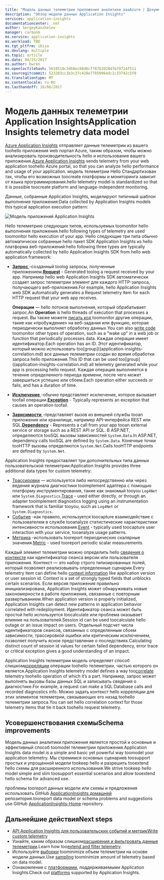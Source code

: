 ```yaml
---
title: "Модель данных телеметрии приложения аналитики aaaAzure | Документы Microsoft"
description: "Обзор модели данных Application Insights"
services: application-insights
documentationcenter: .net
author: SergeyKanzhelev
manager: carmonm
ms.service: application-insights
ms.workload: TBD
ms.tgt_pltfrm: ibiza
ms.devlang: multiple
ms.topic: article
ms.date: 04/25/2017
ms.author: bwren
ms.openlocfilehash: 5610519c3db8ec68d6cf787639204fb79724f511
ms.sourcegitcommit: 523283cc1b3c37c428e77850964dc1c33742c5f0
ms.translationtype: MT
ms.contentlocale: ru-RU
ms.lasthandoff: 10/06/2017
---
```

# <a name="application-insights-telemetry-data-model"></a><span data-ttu-id="a25f7-103">Модель данных телеметрии Application Insights</span><span class="sxs-lookup"><span data-stu-id="a25f7-103">Application Insights telemetry data model</span></span>

<span data-ttu-id="a25f7-104">[Azure Application Insights](app-insights-overview.md) отправляет данные телеметрии из вашего toohello приложения web портал Azure, таким образом, чтобы можно анализировать производительность hello и использование вашего приложения.</span><span class="sxs-lookup"><span data-stu-id="a25f7-104">[Azure Application Insights](app-insights-overview.md) sends telemetry from your web application toohello Azure portal, so that you can analyze hello performance and usage of your application.</span></span> <span data-ttu-id="a25f7-105">модель телеметрии Hello Стандартизован так, чтобы его возможных toocreate платформы и мониторинга зависит от языка программирования.</span><span class="sxs-lookup"><span data-stu-id="a25f7-105">hello telemetry model is standardized so that it is possible toocreate platform and language-independent monitoring.</span></span> 

<span data-ttu-id="a25f7-106">Данные, собранные Application Insights, моделируют типичный шаблон выполнения приложения:</span><span class="sxs-lookup"><span data-stu-id="a25f7-106">Data collected by Application Insights models this typical application execution pattern:</span></span>

![Модель приложений Application Insights](./media/application-insights-data-model/application-insights-data-model.png)

<span data-ttu-id="a25f7-108">Hello телеметрию следующих типов, используемых toomonitor hello выполнения приложения.</span><span class="sxs-lookup"><span data-stu-id="a25f7-108">hello following types of telemetry are used toomonitor hello execution of your app.</span></span> <span data-ttu-id="a25f7-109">Hello следующие три типа обычно автоматически собранные hello пакет SDK Application Insights из hello платформа веб-приложений:</span><span class="sxs-lookup"><span data-stu-id="a25f7-109">hello following three types are typically automatically collected by hello Application Insights SDK from hello web application framework:</span></span>

* <span data-ttu-id="a25f7-110">[**Запрос** ](application-insights-data-model-request-telemetry.md) -созданный toolog запросы, полученные приложением.</span><span class="sxs-lookup"><span data-stu-id="a25f7-110">[**Request**](application-insights-data-model-request-telemetry.md) - Generated toolog a request received by your app.</span></span> <span data-ttu-id="a25f7-111">Например hello web Application Insights SDK автоматически создает запрос телеметрии элемент для каждого HTTP-запроса, получающего веб-приложения.</span><span class="sxs-lookup"><span data-stu-id="a25f7-111">For example, hello Application Insights web SDK automatically generates a Request telemetry item for each HTTP request that your web app receives.</span></span> 

    <span data-ttu-id="a25f7-112">**Операции** — hello потоков выполнения, который обрабатывает запрос.</span><span class="sxs-lookup"><span data-stu-id="a25f7-112">An **Operation** is hello threads of execution that processes a request.</span></span> <span data-ttu-id="a25f7-113">Вы также можете [писать код](app-insights-api-custom-events-metrics.md#trackrequest) toomonitor другие операции, такие как «пробуждение» на веб-задания или функцию, которая периодически выполняет обработку данных.</span><span class="sxs-lookup"><span data-stu-id="a25f7-113">You can also [write code](app-insights-api-custom-events-metrics.md#trackrequest) toomonitor other types of operation, such as a "wake up" in a web job or function that periodically processes data.</span></span>  <span data-ttu-id="a25f7-114">Каждая операция имеет идентификатор.</span><span class="sxs-lookup"><span data-stu-id="a25f7-114">Each operation has an ID.</span></span> <span data-ttu-id="a25f7-115">Этот идентификатор, который можно использовать too[group]((application-insights-correlation.md) все данные телеметрии создан во время обработки запроса hello приложения.</span><span class="sxs-lookup"><span data-stu-id="a25f7-115">This ID that can be used too[group]((application-insights-correlation.md) all telemetry generated while your app is processing hello request.</span></span> <span data-ttu-id="a25f7-116">Каждая операция выполняется в течение определенного периода времени, после чего может завершиться успешно или сбоем.</span><span class="sxs-lookup"><span data-stu-id="a25f7-116">Each operation either succeeds or fails, and has a duration of time.</span></span>
* <span data-ttu-id="a25f7-117">[**Исключение** ](application-insights-data-model-exception-telemetry.md) -обычно представляет исключение, которое вызывает toofail операции.</span><span class="sxs-lookup"><span data-stu-id="a25f7-117">[**Exception**](application-insights-data-model-exception-telemetry.md) - Typically represents an exception that causes an operation toofail.</span></span>
* <span data-ttu-id="a25f7-118">[**Зависимости** ](application-insights-data-model-dependency-telemetry.md) -представляет вызов из внешней службы tooan приложения или хранилище, например API-интерфейса REST или SQL.</span><span class="sxs-lookup"><span data-stu-id="a25f7-118">[**Dependency**](application-insights-data-model-dependency-telemetry.md) - Represents a call from your app tooan external service or storage such as a REST API or SQL.</span></span> <span data-ttu-id="a25f7-119">В ASP.NET, определяются tooSQL вызовы зависимостей `System.Data`.</span><span class="sxs-lookup"><span data-stu-id="a25f7-119">In ASP.NET, dependency calls tooSQL are defined by `System.Data`.</span></span> <span data-ttu-id="a25f7-120">Конечные точки tooHTTP вызовы определяются `System.Net`.</span><span class="sxs-lookup"><span data-stu-id="a25f7-120">Calls tooHTTP endpoints are defined by `System.Net`.</span></span> 

<span data-ttu-id="a25f7-121">Application Insights предоставляет три дополнительных типа данных пользовательской телеметрии:</span><span class="sxs-lookup"><span data-stu-id="a25f7-121">Application Insights provides three additional data types for custom telemetry:</span></span>

* <span data-ttu-id="a25f7-122">[Трассировки](application-insights-data-model-trace-telemetry.md) — используется либо непосредственно или через ведения журнала диагностики tooimplement адаптера с помощью платформу инструментирования, такие как знакомый tooyou `Log4Net` или `System.Diagnostics`.</span><span class="sxs-lookup"><span data-stu-id="a25f7-122">[Trace](application-insights-data-model-trace-telemetry.md) - used either directly, or through an adapter tooimplement diagnostics logging using an instrumentation framework that is familiar tooyou, such as `Log4Net` or `System.Diagnostics`.</span></span>
* <span data-ttu-id="a25f7-123">[Событие](application-insights-data-model-event-telemetry.md) -как правило, используется toocapture взаимодействие с пользователем в службе tooanalyze статистические характеристики интенсивности использования.</span><span class="sxs-lookup"><span data-stu-id="a25f7-123">[Event](application-insights-data-model-event-telemetry.md) - typically used toocapture user interaction with your service, tooanalyze usage patterns.</span></span>
* <span data-ttu-id="a25f7-124">[Метрика](application-insights-data-model-metric-telemetry.md) -использовать tooreport периодических скалярные значения.</span><span class="sxs-lookup"><span data-stu-id="a25f7-124">[Metric](application-insights-data-model-metric-telemetry.md) - used tooreport periodic scalar measurements.</span></span>

<span data-ttu-id="a25f7-125">Каждый элемент телеметрии можно определить hello [сведения о контексте](application-insights-data-model-context.md) как идентификатор сеанса версии или пользователя приложения. Контекст — это набор строго типизированных полей, который позволяет реализовывать определенные сценарии.</span><span class="sxs-lookup"><span data-stu-id="a25f7-125">Every telemetry item can define hello [context information](application-insights-data-model-context.md) like application version or user session id. Context is a set of strongly typed fields that unblocks certain scenarios.</span></span> <span data-ttu-id="a25f7-126">Если версия приложения правильно инициализирована, Application Insights может обнаруживать новые закономерности в работе приложения, связанные с повторным развертыванием.</span><span class="sxs-lookup"><span data-stu-id="a25f7-126">When application version is properly initialized, Application Insights can detect new patterns in application behavior correlated with redeployment.</span></span> <span data-ttu-id="a25f7-127">Идентификатор сеанса может быть простой hello используется toocalculate или проблема оказывает влияние на пользователей.</span><span class="sxs-lookup"><span data-stu-id="a25f7-127">Session id can be used toocalculate hello outage or an issue impact on users.</span></span> <span data-ttu-id="a25f7-128">Отдельный подсчет числа идентификаторов сеансов, связанных с определенным сбоем зависимости, трассировкой ошибки или критическим исключением, позволяет получить ясное представление о последствиях.</span><span class="sxs-lookup"><span data-stu-id="a25f7-128">Calculating distinct count of session id values for certain failed dependency, error trace or critical exception gives a good understanding of an impact.</span></span>

<span data-ttu-id="a25f7-129">Application Insights телеметрии модель определяет способ слишком[корреляции](application-insights-correlation.md) операции toohello телеметрии, частью которого он является.</span><span class="sxs-lookup"><span data-stu-id="a25f7-129">Application Insights telemetry model defines a way too[correlate](application-insights-correlation.md) telemetry toohello operation of which it’s a part.</span></span> <span data-ttu-id="a25f7-130">Например, запрос может выполнять вызовы базы данных SQL и записывать сведения о диагностике.</span><span class="sxs-lookup"><span data-stu-id="a25f7-130">For example, a request can make a SQL Database calls and recorded diagnostics info.</span></span> <span data-ttu-id="a25f7-131">Можно задать контекст hello корреляции для этих элементов телеметрии, связывающих его назад toohello телеметрии запроса.</span><span class="sxs-lookup"><span data-stu-id="a25f7-131">You can set hello correlation context for those telemetry items that tie it back toohello request telemetry.</span></span>

## <a name="schema-improvements"></a><span data-ttu-id="a25f7-132">Усовершенствования схемы</span><span class="sxs-lookup"><span data-stu-id="a25f7-132">Schema improvements</span></span>

<span data-ttu-id="a25f7-133">Модель данных аналитики приложения является простой и основные и эффективный способ toomodel телеметрии приложения.</span><span class="sxs-lookup"><span data-stu-id="a25f7-133">Application Insights data model is a simple and basic yet powerful way toomodel your application telemetry.</span></span> <span data-ttu-id="a25f7-134">Мы стремимся основных сценариев toosupport простых и упрощенной модели tookeep hello и разрешить tooextend hello схемы для расширенного использования.</span><span class="sxs-lookup"><span data-stu-id="a25f7-134">We strive tookeep hello model simple and slim toosupport essential scenarios and allow tooextend hello schema for advanced use.</span></span>

<span data-ttu-id="a25f7-135">проблемы tooreport данных модели или схемы и предложения использовать GitHub [ApplicationInsights домашней](https://github.com/Microsoft/ApplicationInsights-Home/labels/schema) репозитория.</span><span class="sxs-lookup"><span data-stu-id="a25f7-135">tooreport data model or schema problems and suggestions use GitHub [ApplicationInsights-Home](https://github.com/Microsoft/ApplicationInsights-Home/labels/schema) repository.</span></span>

## <a name="next-steps"></a><span data-ttu-id="a25f7-136">Дальнейшие действия</span><span class="sxs-lookup"><span data-stu-id="a25f7-136">Next steps</span></span>

- [<span data-ttu-id="a25f7-137">API Application Insights для пользовательских событий и метрик</span><span class="sxs-lookup"><span data-stu-id="a25f7-137">Write custom telemetry</span></span>](app-insights-api-custom-events-metrics.md)
- <span data-ttu-id="a25f7-138">Узнайте, каким образом слишком[расширения и фильтровать данные телеметрии](app-insights-api-filtering-sampling.md).</span><span class="sxs-lookup"><span data-stu-id="a25f7-138">Learn how too[extend and filter telemetry](app-insights-api-filtering-sampling.md).</span></span>
- <span data-ttu-id="a25f7-139">Используйте [выборки](app-insights-sampling.md) toominimize объем телеметрии на основе модели данных.</span><span class="sxs-lookup"><span data-stu-id="a25f7-139">Use [sampling](app-insights-sampling.md) toominimize amount of telemetry based on data model.</span></span>
- <span data-ttu-id="a25f7-140">Ознакомление с [платформами](app-insights-platforms.md), поддерживаемыми Application Insights.</span><span class="sxs-lookup"><span data-stu-id="a25f7-140">Check out [platforms](app-insights-platforms.md) supported by Application Insights.</span></span>
